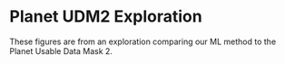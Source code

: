 # Planet UDM2 Exploration

These figures are from an exploration comparing our ML method to the Planet Usable Data Mask 2. 

